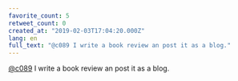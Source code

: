 ```yaml
---
favorite_count: 5
retweet_count: 0
created_at: "2019-02-03T17:04:20.000Z"
lang: en
full_text: "@c089 I write a book review an post it as a blog."
---
```


[@c089](https://twitter.com/c089) I write a book review an post it as a blog.
